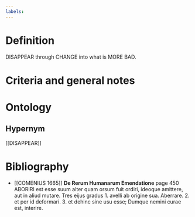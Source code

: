 ```yaml
---
labels: 
---
```


# Definition
DISAPPEAR through CHANGE into what is MORE BAD.
# Criteria and general notes
# Ontology

## Hypernym
[[DISAPPEAR]]
# Bibliography
- [[COMENIUS 1665]]
**De Rerum Humanarum Emendatione** page 450
ABORIRI est esse suum alter quam orsum fuit ordiri, ideoque amittere, aut in aliud mutare.
Tres eijus gradus 1. avelli ab origine sua. Aberrare. 2. et per id deformari. 3. et dehinc sine usu esse; Dumque nemini curae est, interire.